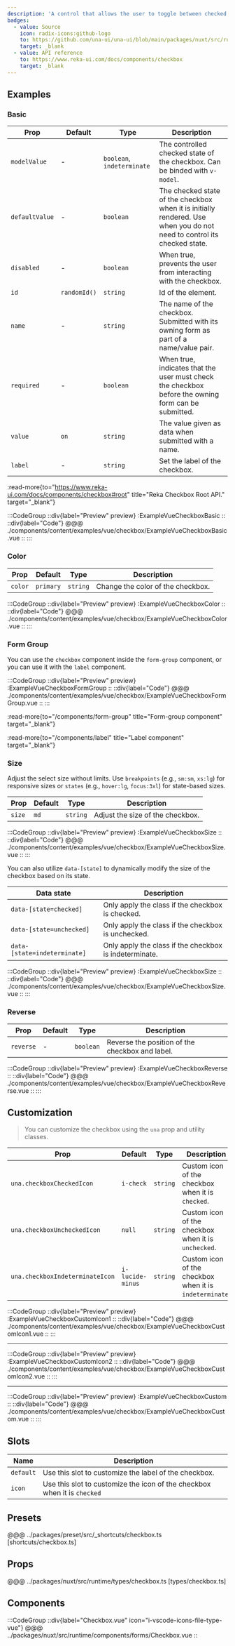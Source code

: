 ```yaml
---
description: 'A control that allows the user to toggle between checked and not checked.'
badges:
  - value: Source
    icon: radix-icons:github-logo
    to: https://github.com/una-ui/una-ui/blob/main/packages/nuxt/src/runtime/components/forms/Checkbox.vue
    target: _blank
  - value: API reference
    to: https://www.reka-ui.com/docs/components/checkbox
    target: _blank
---
```


## Examples

### Basic

| Prop           | Default      | Type                       | Description                                                                                                             |
| -------------- | ------------ | -------------------------- | ----------------------------------------------------------------------------------------------------------------------- |
| `modelValue`   | -            | `boolean`, `indeterminate` | The controlled checked state of the checkbox. Can be binded with `v-model`.                                             |
| `defaultValue` | -            | `boolean`                  | The checked state of the checkbox when it is initially rendered. Use when you do not need to control its checked state. |
| `disabled`     | -            | `boolean`                  | When true, prevents the user from interacting with the checkbox.                                                        |
| `id`           | `randomId()` | `string`                   | Id of the element.                                                                                                      |
| `name`         | -            | `string`                   | The name of the checkbox. Submitted with its owning form as part of a name/value pair.                                  |
| `required`     | -            | `boolean`                  | When true, indicates that the user must check the checkbox before the owning form can be submitted.                     |
| `value`        | `on`         | `string`                   | The value given as data when submitted with a name.                                                                     |
| `label`        | -            | `string`                   | Set the label of the checkbox.                                                                                          |

:read-more{to="https://www.reka-ui.com/docs/components/checkbox#root" title="Reka Checkbox Root API." target="_blank"}

:::CodeGroup
::div{label="Preview" preview}
:ExampleVueCheckboxBasic
::
::div{label="Code"}
@@@ ./components/content/examples/vue/checkbox/ExampleVueCheckboxBasic.vue
::
:::

### Color

| Prop    | Default   | Type     | Description                       |
| ------- | --------- | -------- | --------------------------------- |
| `color` | `primary` | `string` | Change the color of the checkbox. |

:::CodeGroup
::div{label="Preview" preview}
:ExampleVueCheckboxColor
::
::div{label="Code"}
@@@ ./components/content/examples/vue/checkbox/ExampleVueCheckboxColor.vue
::
:::

### Form Group

You can use the `checkbox` component inside the `form-group` component, or you can use it with the `label` component.

:::CodeGroup
::div{label="Preview" preview}
:ExampleVueCheckboxFormGroup
::
::div{label="Code"}
@@@ ./components/content/examples/vue/checkbox/ExampleVueCheckboxFormGroup.vue
::
:::

:read-more{to="/components/form-group" title="Form-group component" target="_blank"}

:read-more{to="/components/label" title="Label component" target="_blank"}

### Size

Adjust the select size without limits. Use `breakpoints` (e.g., `sm:sm`, `xs:lg`) for responsive sizes or `states` (e.g., `hover:lg`, `focus:3xl`) for state-based sizes.

| Prop   | Default | Type     | Description                      |
| ------ | ------- | -------- | -------------------------------- |
| `size` | `md`    | `string` | Adjust the size of the checkbox. |

:::CodeGroup
::div{label="Preview" preview}
:ExampleVueCheckboxSize
::
::div{label="Code"}
@@@ ./components/content/examples/vue/checkbox/ExampleVueCheckboxSize.vue
::
:::

You can also utilize `data-[state]` to dynamically modify the size of the checkbox based on its state.

| Data state                   | Description                                            |
| ---------------------------- | ------------------------------------------------------ |
| `data-[state=checked]`       | Only apply the class if the checkbox is checked.       |
| `data-[state=unchecked]`     | Only apply the class if the checkbox is unchecked.     |
| `data-[state=indeterminate]` | Only apply the class if the checkbox is indeterminate. |

:::CodeGroup
::div{label="Preview" preview}
:ExampleVueCheckboxSize
::
::div{label="Code"}
@@@ ./components/content/examples/vue/checkbox/ExampleVueCheckboxSize.vue
::
:::

### Reverse

| Prop      | Default | Type      | Description                                     |
| --------- | ------- | --------- | ----------------------------------------------- |
| `reverse` | -       | `boolean` | Reverse the position of the checkbox and label. |

:::CodeGroup
::div{label="Preview" preview}
:ExampleVueCheckboxReverse
::
::div{label="Code"}
@@@ ./components/content/examples/vue/checkbox/ExampleVueCheckboxReverse.vue
::
:::

## Customization

> You can customize the checkbox using the `una` prop and utility classes.

| Prop                            | Default          | Type     | Description                                             |
| ------------------------------- | ---------------- | -------- | ------------------------------------------------------- |
| `una.checkboxCheckedIcon`       | `i-check`        | `string` | Custom icon of the checkbox when it is `checked`.       |
| `una.checkboxUncheckedIcon`     | `null`           | `string` | Custom icon of the checkbox when it is `unchecked`.     |
| `una.checkboxIndeterminateIcon` | `i-lucide-minus` | `string` | Custom icon of the checkbox when it is `indeterminate`. |

:::CodeGroup
::div{label="Preview" preview}
:ExampleVueCheckboxCustomIcon1
::
::div{label="Code"}
@@@ ./components/content/examples/vue/checkbox/ExampleVueCheckboxCustomIcon1.vue
::
:::

---

:::CodeGroup
::div{label="Preview" preview}
:ExampleVueCheckboxCustomIcon2
::
::div{label="Code"}
@@@ ./components/content/examples/vue/checkbox/ExampleVueCheckboxCustomIcon2.vue
::
:::

---

:::CodeGroup
::div{label="Preview" preview}
:ExampleVueCheckboxCustom
::
::div{label="Code"}
@@@ ./components/content/examples/vue/checkbox/ExampleVueCheckboxCustom.vue
::
:::

## Slots

| Name      | Description                                                              |
| --------- | ------------------------------------------------------------------------ |
| `default` | Use this slot to customize the label of the checkbox.                    |
| `icon`    | Use this slot to customize the icon of the checkbox when it is `checked` |

## Presets

@@@ ../packages/preset/src/_shortcuts/checkbox.ts [shortcuts/checkbox.ts]

## Props

@@@ ../packages/nuxt/src/runtime/types/checkbox.ts [types/checkbox.ts]

## Components

:::CodeGroup
::div{label="Checkbox.vue" icon="i-vscode-icons-file-type-vue"}
@@@ ../packages/nuxt/src/runtime/components/forms/Checkbox.vue
::
